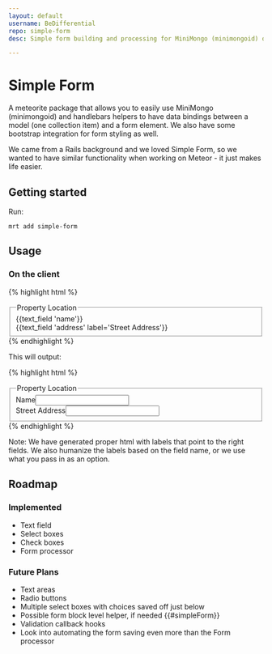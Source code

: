 ```yaml
---
layout: default
username: BeDifferential
repo: simple-form
desc: Simple form building and processing for MiniMongo (minimongoid) objects.

---
```



# Simple Form

A meteorite package that allows you to easily use MiniMongo (minimongoid) and handlebars helpers to have data bindings between a model (one collection item) and a form element. We also have some bootstrap integration for form styling as well.

We came from a Rails background and we loved Simple Form, so we wanted to have similar functionality when working on Meteor - it just makes life easier.

## Getting started

Run:

```
mrt add simple-form
```

## Usage

### On the client

{% highlight html %}
<fieldset>
  <legend>Property Location</legend>
  <div class="form-group">
    {{text_field 'name'}}
  </div>
  <div class="row">
    <div class="col-md-6">
      <div class="form-group">
        {{text_field 'address' label='Street Address'}}
      </div>
    </div>
  </div>
</fieldset>
{% endhighlight %}

This will output:

{% highlight html %}
<fieldset>
  <legend>Property Location</legend>
  <div class="form-group">
    <label for="name">Name</label><input type="text" id="name" name="name" value="" class="form-control">
  </div>
  <div class="row">
    <div class="col-md-6">
      <div class="form-group">
        <label for="address">Street Address</label><input type="text" id="address" name="address" value="" class="form-control">
      </div>
    </div>
  </div>
</fieldset>
{% endhighlight %}

Note: We have generated proper html with labels that point to the right fields.  We also humanize the labels based on the field name, or we use what you pass in as an option.

## Roadmap

### Implemented

* Text field
* Select boxes
* Check boxes
* Form processor

### Future Plans

* Text areas
* Radio buttons
* Multiple select boxes with choices saved off just below
* Possible form block level helper, if needed {{#simpleForm}}
* Validation callback hooks
* Look into automating the form saving even more than the Form processor
